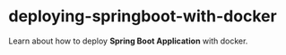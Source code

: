 # deploying-springboot-with-docker

Learn about how to deploy **Spring Boot Application** with docker.
